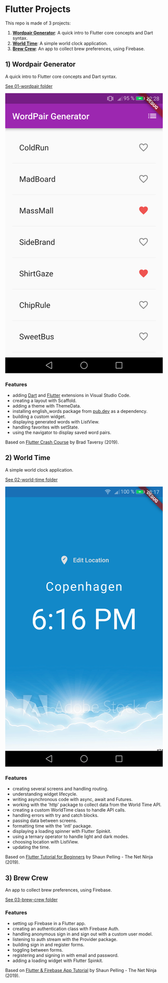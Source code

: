 # Flutter Projects

This repo is made of 3 projects:

1. [**Wordpair Generator**](#wordpair): A quick intro to Flutter core concepts and Dart syntax.
2. [**World Time**](#worldtime): A simple world clock application.
3. [**Brew Crew**](#brewcrew): An app to collect brew preferences, using Firebase.

## <a name="wordpair"></a> 1) Wordpair Generator

A quick intro to Flutter core concepts and Dart syntax.

[See 01-wordpair folder](https://github.com/solygambas/flutter-projects/tree/main/01-wordpair)

<p align="center">
    <a href="https://github.com/solygambas/flutter-projects/tree/main/01-wordpair">
        <img src="01-wordpair/screenshot.png" style="width:528px;max-width: 100%;">
    </a>
</p>

### Features

- adding [Dart](https://marketplace.visualstudio.com/items?itemName=Dart-Code.dart-code) and [Flutter](https://marketplace.visualstudio.com/items?itemName=Dart-Code.flutter) extensions in Visual Studio Code.
- creating a layout with Scaffold.
- adding a theme with ThemeData.
- installing english_words package from [pub.dev](https://pub.dev/) as a dependency.
- building a custom widget.
- displaying generated words with ListView.
- handling favorites with setState.
- using the navigator to display saved word pairs.

Based on [Flutter Crash Course](https://www.youtube.com/watch?v=1gDhl4leEzA) by Brad Taversy (2019).

## <a name="worldtime"></a> 2) World Time

A simple world clock application.

[See 02-world-time folder](https://github.com/solygambas/flutter-projects/tree/main/02-world-time)

<p align="center">
    <a href="https://github.com/solygambas/flutter-projects/tree/main/02-world-time">
        <img src="02-world-time/screenshot.png" style="width:528px;max-width: 100%;">
    </a>
</p>

### Features

- creating several screens and handling routing.
- understanding widget lifecycle.
- writing asynchronous code with async, await and Futures.
- working with the 'http' package to collect data from the World Time API.
- creating a custom WorldTime class to handle API calls.
- handling errors with try and catch blocks.
- passing data between screens.
- formatting time with the 'intl' package.
- displaying a loading spinner with Flutter Spinkit.
- using a ternary operator to handle light and dark modes.
- choosing location with ListView.
- updating the time.

Based on [Flutter Tutorial for Beginners](https://www.youtube.com/watch?v=1ukSR1GRtMU&list=PL4cUxeGkcC9jLYyp2Aoh6hcWuxFDX6PBJ) by Shaun Pelling - The Net Ninja (2019).

## <a name="brewcrew"></a> 3) Brew Crew

An app to collect brew preferences, using Firebase.

[See 03-brew-crew folder](https://github.com/solygambas/flutter-projects/tree/main/03-brew-crew)

<!-- <p align="center">
    <a href="https://github.com/solygambas/flutter-projects/tree/main/03-brew-crew">
        <img src="03-brew-crew/screenshot.png" style="width:528px;max-width: 100%;">
    </a>
</p> -->

### Features

- setting up Firebase in a Flutter app.
- creating an authentication class with Firebase Auth.
- handling anonymous sign in and sign out with a custom user model.
- listening to auth stream with the Provider package.
- building sign in and register forms.
- toggling between forms.
- registering and signing in with email and password.
- adding a loading widget with Flutter Spinkit.

Based on [Flutter & Firebase App Tutorial](https://www.youtube.com/playlist?list=PL4cUxeGkcC9j--TKIdkb3ISfRbJeJYQwC) by Shaun Pelling - The Net Ninja (2019).
